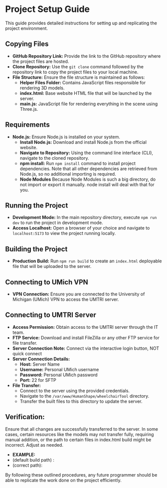 # Project Setup Guide

This guide provides detailed instructions for setting up and replicating the project environment.

## Copying Files

- **GitHub Repository Link:** Provide the link to the GitHub repository where the project files are hosted.
- **Clone Repository:** Use the `git clone` command followed by the repository link to copy the project files to your local machine.
- **File Structure:** Ensure the file structure is maintained as follows:
  - **Helper Files Folder:** Contains JavaScript files responsible for rendering 3D models.
  - **index.html:** Base website HTML file that will be launched by the server.
  - **main.js:** JavaScript file for rendering everything in the scene using Three.js.

## Requirements

- **Node.js:** Ensure Node.js is installed on your system.
  - **Install Node.js:** Download and install Node.js from the official website.
  - **Navigate to Repository:** Using the command line interface (CLI), navigate to the cloned repository.
  - **npm install:** Run `npm install` command to install project dependencies. Note that all other dependencies are retrieved from Node.js, so no additional importing is required.
  - **Node Modules** Because Node Modules is such a big directory, do not import or export it manually. node install will deal with that for you.

## Running the Project

- **Development Mode:** In the main repository directory, execute `npm run dev` to run the project in development mode.
- **Access Localhost:** Open a browser of your choice and navigate to `localhost:5173` to view the project running locally.

## Building the Project

- **Production Build:** Run `npm run build` to create an `index.html` deployable file that will be uploaded to the server.

## Connecting to UMich VPN

- **VPN Connection:** Ensure you are connected to the University of Michigan (UMich) VPN to access the UMTRI server.

## Connecting to UMTRI Server

- **Access Permission:** Obtain access to the UMTRI server through the IT team.
- **FTP Service:** Download and install FileZilla or any other FTP service for file transfer.
- **Server Connection Note:** Connect via the interactive login button, NOT quick connect
- **Server Connection Details:**
  - **Host:** Server Name
  - **Username:** Personal UMich username
  - **Password:** Personal UMich password
  - **Port:** 22 for SFTP
- **File Transfer:**
  - Connect to the server using the provided credentials.
  - Navigate to the `/var/www/HumanShape/wheelchairTool` directory.
  - Transfer the built files to this directory to update the server.

## Verification: 
Ensure that all changes are successfully transferred to the server. In some cases, certain resources like the models may not transfer fully, requiring manual addition, or the path to certain files in index.html build might be incorrect. Adjust as needed.

- **EXAMPLE:**
- (default build path) : <script type="module" crossorigin src="/WheelchairTool/index-tey82qbK.js"></script>
- (correct path):        <script type="module" crossorigin src="/WheelchairTool/assets/index-tey82qbK.js"></script>

By following these outlined procedures, any future programmer should be able to replicate the work done on the project efficiently.
